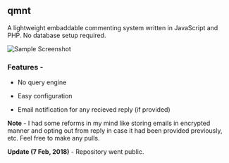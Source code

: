 ## qmnt

A lightweight embaddable commenting system written in JavaScript and PHP. No database setup required.



![Sample Screenshot](https://github.com/guywhogeek/qmnt/blob/master/sample.png?raw=true)



### Features - 

- No query engine

- Easy configuration

- Email notification for any recieved reply (if provided)



**Note** - I had some reforms in my mind like storing emails in encrypted manner and opting out from reply in case it had been provided previously, etc. Feel free to make any pulls.



**Update (7 Feb, 2018)** - Repository went public.
